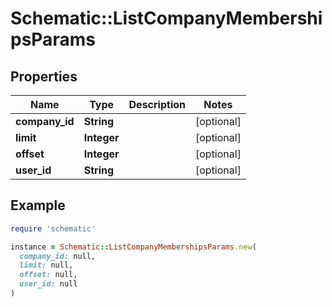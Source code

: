 # Schematic::ListCompanyMembershipsParams

## Properties

| Name | Type | Description | Notes |
| ---- | ---- | ----------- | ----- |
| **company_id** | **String** |  | [optional] |
| **limit** | **Integer** |  | [optional] |
| **offset** | **Integer** |  | [optional] |
| **user_id** | **String** |  | [optional] |

## Example

```ruby
require 'schematic'

instance = Schematic::ListCompanyMembershipsParams.new(
  company_id: null,
  limit: null,
  offset: null,
  user_id: null
)
```

